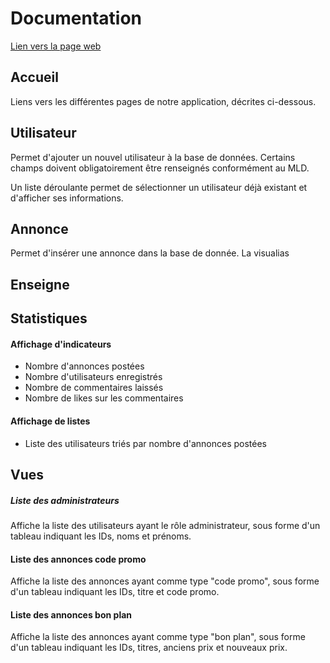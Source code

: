 # Documentation
[Lien vers la page web](http://tuxa.sme.utc/~nf17p095/index.html)

## Accueil
Liens vers les différentes pages de notre application, décrites ci-dessous.

## Utilisateur
Permet d'ajouter un nouvel utilisateur à la base de données. Certains champs doivent obligatoirement être renseignés conformément au MLD.

Un liste déroulante permet de sélectionner un utilisateur déjà existant et d'afficher ses informations.

## Annonce
Permet d'insérer une annonce dans la base de donnée. La visualias


## Enseigne


## Statistiques

#### Affichage d'indicateurs
- Nombre d'annonces postées
- Nombre d'utilisateurs enregistrés
- Nombre de commentaires laissés
- Nombre de likes sur les commentaires

#### Affichage de listes
- Liste des utilisateurs triés par nombre d'annonces postées

## Vues

##### Liste des administrateurs
Affiche la liste des utilisateurs ayant le rôle administrateur, sous forme d'un tableau indiquant les IDs, noms et prénoms.

#### Liste des annonces code promo
Affiche la liste des annonces ayant comme type "code promo", sous forme d'un tableau indiquant les IDs, titre et code promo.

#### Liste des annonces bon plan
Affiche la liste des annonces ayant comme type "bon plan", sous forme d'un tableau indiquant les IDs, titres, anciens prix et nouveaux prix.
